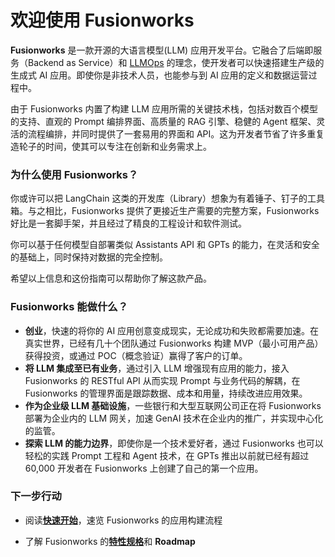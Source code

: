 # 欢迎使用 Fusionworks

**Fusionworks** 是一款开源的大语言模型(LLM) 应用开发平台。它融合了后端即服务（Backend as Service）和 [LLMOps](learn-more/extended-reading/what-is-llmops.md) 的理念，使开发者可以快速搭建生产级的生成式 AI 应用。即使你是非技术人员，也能参与到 AI 应用的定义和数据运营过程中。

由于 Fusionworks 内置了构建 LLM 应用所需的关键技术栈，包括对数百个模型的支持、直观的 Prompt 编排界面、高质量的 RAG 引擎、稳健的 Agent 框架、灵活的流程编排，并同时提供了一套易用的界面和 API。这为开发者节省了许多重复造轮子的时间，使其可以专注在创新和业务需求上。

### 为什么使用 Fusionworks？

你或许可以把 LangChain 这类的开发库（Library）想象为有着锤子、钉子的工具箱。与之相比，Fusionworks 提供了更接近生产需要的完整方案，Fusionworks 好比是一套脚手架，并且经过了精良的工程设计和软件测试。

<!-- 重要的是，Fusionworks 是**开源**的，它由一个专业的全职团队和社区共同打造。 -->
你可以基于任何模型自部署类似 Assistants API 和 GPTs 的能力，在灵活和安全的基础上，同时保持对数据的完全控制。

<!-- > 我们的社区用户对 Fusionworks 的产品评价可以归结为简单、克制、迭代迅速。\
> ——路宇，Fusionworks.AI CEO -->

希望以上信息和这份指南可以帮助你了解这款产品。

### Fusionworks 能做什么？

* **创业**，快速的将你的 AI 应用创意变成现实，无论成功和失败都需要加速。在真实世界，已经有几十个团队通过 Fusionworks 构建 MVP（最小可用产品）获得投资，或通过 POC（概念验证）赢得了客户的订单。
* **将 LLM 集成至已有业务**，通过引入 LLM 增强现有应用的能力，接入 Fusionworks 的 RESTful API 从而实现 Prompt 与业务代码的解耦，在 Fusionworks 的管理界面是跟踪数据、成本和用量，持续改进应用效果。
* **作为企业级 LLM 基础设施**，一些银行和大型互联网公司正在将 Fusionworks 部署为企业内的 LLM 网关，加速 GenAI 技术在企业内的推广，并实现中心化的监管。
* **探索 LLM 的能力边界**，即使你是一个技术爱好者，通过 Fusionworks 也可以轻松的实践 Prompt 工程和 Agent 技术，在 GPTs 推出以前就已经有超过 60,000 开发者在 Fusionworks 上创建了自己的第一个应用。

### 下一步行动

* 阅读[**快速开始**](guides/application\_orchestrate/creating-an-application.md)，速览 Fusionworks 的应用构建流程
<!-- * 了解如何[**自部署 Fusionworks 到服务器**](getting-started/install-self-hosted/)上，并[**接入开源模型**](guides/model-configuration/) -->
* 了解 Fusionworks 的[**特性规格**](getting-started/readme/features-and-specifications.md)和 **Roadmap**
<!-- * 在 [**GitHub**](https://github.com/langgenius/fusionworks) 上为我们点亮一颗星，并阅读我们的**贡献指南** -->
